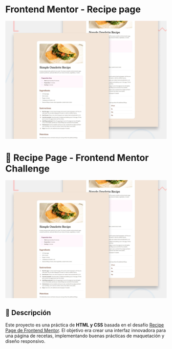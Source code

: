 # Frontend Mentor - Recipe page

![Design preview for the Recipe page coding challenge](./preview.jpg)
# 🍳 Recipe Page - Frontend Mentor Challenge

![Preview del proyecto](./preview.jpg) <!-- Añade una imagen preview si tienes -->

## 📝 Descripción
Este proyecto es una práctica de **HTML y CSS** basada en el desafío [Recipe Page de Frontend Mentor](https://www.frontendmentor.io/challenges/recipe-page-2eYqtgF5). El objetivo era crear una interfaz innovadora para una página de recetas, implementando buenas prácticas de maquetación y diseño responsivo.